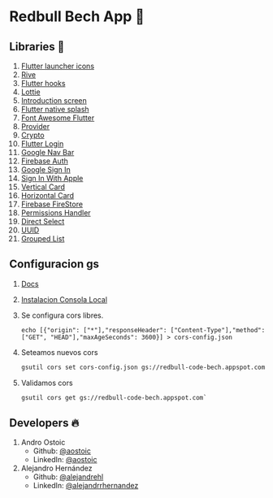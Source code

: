# Redbull Bech App :battery:

## Libraries :toolbox:

1. [Flutter launcher icons](https://pub.dev/packages/flutter_launcher_icons)
2. [Rive](https://pub.dev/packages/rive)
3. [Flutter hooks](https://pub.dev/packages/flutter_hooks)
4. [Lottie](https://pub.dev/packages/lottie)
5. [Introduction screen](https://pub.dev/packages/introduction_screen)
6. [Flutter native splash](https://pub.dev/packages/flutter_native_splash)
7. [Font Awesome Flutter](https://pub.dev/packages/font_awesome_flutter)
8. [Provider](https://pub.dev/packages/provider)
9. [Crypto](https://pub.dev/packages/crypto)
10. [Flutter Login](https://pub.dev/packages/flutter_login)
11. [Google Nav Bar](https://pub.dev/packages/google_nav_bar)
12. [Firebase Auth](https://pub.dev/packages/firebase_auth)
13. [Google Sign In](https://pub.dev/packages/google_sign_in)
14. [Sign In With Apple](https://pub.dev/packages/sign_in_with_apple)
15. [Vertical Card](https://pub.dev/packages/vertical_card_pager)
16. [Horizontal Card](https://pub.dev/packages/horizontal_card_pager)
17. [Firebase FireStore](https://pub.dev/packages/cloud_firestore)
18. [Permissions Handler](https://pub.dev/packages/permission_handler)
19. [Direct Select](https://pub.dev/packages/direct_select)
20. [UUID](https://pub.dev/packages/uuid)
21. [Grouped List](https://pub.dev/packages/grouped_list)

## Configuracion gs

1. [Docs](https://cloud.google.com/storage/docs/configuring-cors#gsutil)
2. [Instalacion Consola Local](https://cloud.google.com/storage/docs/gsutil_install)
3. Se configura cors libres.

   ```
   echo [{"origin": ["*"],"responseHeader": ["Content-Type"],"method": ["GET", "HEAD"],"maxAgeSeconds": 3600}] > cors-config.json
   ```

4. Seteamos nuevos cors

   ```txt
   gsutil cors set cors-config.json gs://redbull-code-bech.appspot.com`
   ```

5. Validamos cors
   ```txt
   gsutil cors get gs://redbull-code-bech.appspot.com`
   ```

## Developers :fire:

1. Andro Ostoic
   - Github: [@aostoic](https://github.com/aostoic)
   - LinkedIn: [@aostoic](https://www.linkedin.com/in/aostoic/)
2. Alejandro Hernández
   - Github: [@alejandrehl](https://github.com/alejandrehl)
   - LinkedIn: [@alejandrrhernandez](https://www.linkedin.com/in/alejandrrhernandez/)

